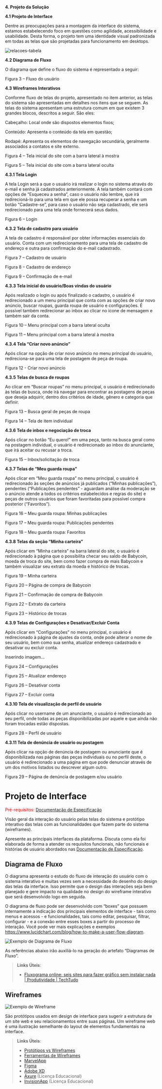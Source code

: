 <b> 4. Projeto da Solução 

4.1 Projeto de Interface </b>  

Dentre as preocupações para a montagem da interface do sistema, estamos estabelecendo foco em questões como agilidade, acessibilidade e usabilidade. Desta forma, o projeto tem uma identidade visual padronizada em todas as telas que são projetadas para funcionamento em desktops.  

 ![relacoes-tabela](https://github.com/ICEI-PUC-Minas-PMV-ADS/pmv-ads-2022-1-e2-proj-int-t2-babybay/blob/main/image-readme/relacoes.jpeg)

<b> 4.2 Diagrama de Fluxo </b>

O diagrama que define o fluxo do sistema é representado a seguir: 

   

Figura 3 – Fluxo do usuário 

  

  

<b> 4.3 Wireframes Interativos </b> 

Conforme fluxo de telas do projeto, apresentado no item anterior, as telas do sistema são apresentadas em detalhes nos itens que se seguem. As telas do sistema apresentam uma estrutura comum em que existem 3 grandes blocos, descritos a seguir. São eles:  

Cabeçalho: Local onde são dispostos elementos fixos;  

Conteúdo: Apresenta o conteúdo da tela em questão;  

Rodapé: Apresenta os elementos de navegação secundária, geralmente associados a contatos e site externo.  

 

  

Figura 4 – Tela inicial do site com a barra lateral à mostra 

 

 

Figura 5 – Tela inicial do site com a barra lateral oculta 

  

<b> 4.3.1 Tela Login </b>  

A tela Login será a que o usuário irá realizar o login no sistema através do e-mail e senha já cadastrados anteriormente. A tela também contará com opções de “Esqueceu a senha”, caso o usuário não lembre, que irá redirecioná-lo para uma tela em que ele possa recuperar a senha e um botão “Cadastre-se”, para caso o usuário não seja cadastrado, ele será redirecionado para uma tela onde fornecerá seus dados.  

  

 

  

Figura 6 – Login 

 

<b> 4.3.2 Tela de cadastro para usuário </b>

A tela de cadastro é responsável por obter informações essenciais do usuário. Conta com um redirecionamento para uma tela de cadastro de endereço e outra para confirmação do e-mail cadastrado. 

 

  

Figura 7 – Cadastro de usuário 

 

Figura 8 – Cadastro de endereço 

 

 Figura 9 – Confirmação de e-mail 

 

 

  

<b> 4.3.3 Tela inicial do usuário/Boas vindas do usuário </b>  

Após realizado o login ou após finalizado o cadastro, o usuário é redirecionado a um menu principal que conta com as opções de criar novo anúncio, buscar roupas, guarda roupa de usuário e configurações. É possível também redirecionar ao inbox ao clicar no ícone de mensagem e também sair da conta. 

 

 

Figura 10 – Menu principal com a barra lateral oculta 

  

Figura 11 – Menu principal com a barra lateral à mostra 

  

<b> 4.3.4 Tela “Criar novo anúncio” </b>  

Após clicar na opção de criar novo anúncio no menu principal do usuário, redireciona-se para uma tela de postagem de peça de roupa. 

 

 

 Figura 12 - Criar novo anúncio  

  

<b> 4.3.5 Telas de busca de roupas </b>  

Ao clicar em “Buscar roupas” no menu principal, o usuário é redirecionado às telas de busca, onde irá navegar para encontrar as postagens de peças que deseja adquirir, dentro dos critérios de idade, gênero e categoria que definir. 

 

 

Figura 13 – Busca geral de peças de roupa 

 

Figura 14 – Tela de item individual 

  

<b> 4.3.6 Tela de inbox e negociação de troca </b>  

Após clicar no botão “Eu quero!” em uma peça, tanto na busca geral como na postagem individual, o usuário é redirecionado ao inbox do anunciante, que irá aceitar ou recusar a troca. 

 

 

 Figura 15 – Inbox/solicitação de troca  

  

<b> 4.3.7 Telas de “Meu guarda roupa” </b> 

Após clicar em “Meu guarda roupa” no menu principal, o usuário é redirecionado às seções de anúncios já publicados (“Minhas publicações”), pendentes (“Publicações pendentes” - aguardam análise da moderação se o anúncio atende a todos os critérios estabelecidos e regras do site) e peças de outros usuários que foram favoritadas para possível compra posterior (“Favoritos”). 

  

 

Figura 16 – Meu guarda roupa: Minhas publicações 

 

Figura 17 – Meu guarda roupa: Publicações pendentes 

 

  

Figura 18 – Meu guarda roupa: Favoritos 

 

<b> 4.3.8 Telas da seção “Minha carteira” </b> 

Após clicar em “Minha carteira” na barra lateral do site, o usuário é redirecionado à página que o possibilita checar seu saldo de Babycoin, moeda de troca do site, bem como fazer compra de mais Babycoin e também visualizar seu extrato da moeda e histórico de trocas. 

 

 

Figura 19 – Minha carteira 

 

 

Figura 20 – Página de compra de Babycoin 

 

 

Figura 21 – Confirmação de compra de Babycoin 

 

 

Figura 22 – Extrato da carteira 

 

Figura 23 – Histórico de trocas 

 

<b> 4.3.9 Telas de Configurações e Desativar/Excluir Conta </b> 

Após clicar em “Configurações” no menu principal, o usuário é redirecionado à página de ajustes da conta, onde pode alterar o nome de seu usuário, bem como sua senha, atualizar endereço cadastrado e desativar ou excluir conta. 

 

Inserindo imagem... 

Figura 24 – Configurações 

 

 

Figura 25 – Atualizar endereço 

 

 

Figura 26 – Desativar conta 

 

Figura 27 – Excluir conta 

 

<b> 4.3.10 Tela de visualização de perfil de usuário </b>

Após clicar no username de um anunciante, o usuário é redirecionado ao seu perfil, onde todas as peças disponibilizadas por aquele e que ainda não foram trocadas estão dispostas. 

 

 

Figura 28 – Perfil de usuário 

 

<b> 4.3.11 Tela de denúncia de usuário ou postagem </b>

Após clicar na opção de denúncia de postagem ou anunciante que é disponibilizada nas páginas das peças individuais ou no perfil deste, o usuário é redirecionado a uma página em que pode denunciar através de um dos motivos listados ou descrever algum outro. 

 

 

Figura 29 – Página de denúncia de postagem e/ou usuário 


# Projeto de Interface

<span style="color:red">Pré-requisitos: <a href="2-Especificação do Projeto.md"> Documentação de Especificação</a></span>

Visão geral da interação do usuário pelas telas do sistema e protótipo interativo das telas com as funcionalidades que fazem parte do sistema (wireframes).

 Apresente as principais interfaces da plataforma. Discuta como ela foi elaborada de forma a atender os requisitos funcionais, não funcionais e histórias de usuário abordados nas <a href="2-Especificação do Projeto.md"> Documentação de Especificação</a>.

## Diagrama de Fluxo

O diagrama apresenta o estudo do fluxo de interação do usuário com o sistema interativo e  muitas vezes sem a necessidade do desenho do design das telas da interface. Isso permite que o design das interações seja bem planejado e gere impacto na qualidade no design do wireframe interativo que será desenvolvido logo em seguida.

O diagrama de fluxo pode ser desenvolvido com “boxes” que possuem internamente a indicação dos principais elementos de interface - tais como menus e acessos - e funcionalidades, tais como editar, pesquisar, filtrar, configurar - e a conexão entre esses boxes a partir do processo de interação. Você pode ver mais explicações e exemplos https://www.lucidchart.com/blog/how-to-make-a-user-flow-diagram.

![Exemplo de Diagrama de Fluxo](https://github.com/ICEI-PUC-Minas-PMV-ADS/pmv-ads-2022-1-e2-proj-int-t2-babybay/blob/main/docs/img/BabyBay_%20Diagrama_Fluxo%20-%20Copia.png)

As referências abaixo irão auxiliá-lo na geração do artefato “Diagramas de Fluxo”.

> **Links Úteis**:
> - [Fluxograma online: seis sites para fazer gráfico sem instalar nada | Produtividade | TechTudo](https://www.techtudo.com.br/listas/2019/03/fluxograma-online-seis-sites-para-fazer-grafico-sem-instalar-nada.ghtml)

## Wireframes

![Exemplo de Wireframe](img/wireframe-example.png)

São protótipos usados em design de interface para sugerir a estrutura de um site web e seu relacionamentos entre suas páginas. Um wireframe web é uma ilustração semelhante do layout de elementos fundamentais na interface.
 
> **Links Úteis**:
> - [Protótipos vs Wireframes](https://www.nngroup.com/videos/prototypes-vs-wireframes-ux-projects/)
> - [Ferramentas de Wireframes](https://rockcontent.com/blog/wireframes/)
> - [MarvelApp](https://marvelapp.com/developers/documentation/tutorials/)
> - [Figma](https://www.figma.com/)
> - [Adobe XD](https://www.adobe.com/br/products/xd.html#scroll)
> - [Axure](https://www.axure.com/edu) (Licença Educacional)
> - [InvisionApp](https://www.invisionapp.com/) (Licença Educacional)
